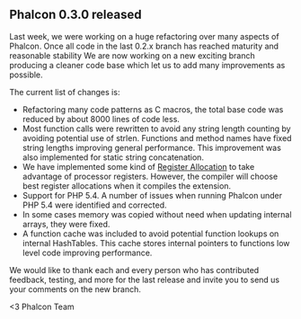 ## Phalcon 0.3.0 released

Last week, we were working on a huge refactoring over many aspects of Phalcon. Once all code in the last 0.2.x branch has reached maturity and reasonable stability We are now working on a new exciting branch producing a cleaner code base which let us to add many improvements as possible.

The current list of changes is:

- Refactoring many code patterns as C macros, the total base code was reduced by about 8000 lines of code less.
- Most function calls were rewritten to avoid any string length counting by avoiding potential use of strlen. Functions and method names have fixed string lengths improving general performance. This improvement was also implemented for static string concatenation.
- We have implemented some kind of [Register Allocation](http://en.wikipedia.org/wiki/Register_allocation) to take advantage of processor registers. However, the compiler will choose best register allocations when it compiles the extension.
- Support for PHP 5.4. A number of issues when running Phalcon under PHP 5.4 were identified and corrected.
- In some cases memory was copied without need when updating internal arrays, they were fixed.
- A function cache was included to avoid potential function lookups on internal HashTables. This cache stores internal pointers to functions low level code improving performance.

We would like to thank each and every person who has contributed feedback, testing, and more for the last release and invite you to send us your comments on the new branch.

<3 Phalcon Team
